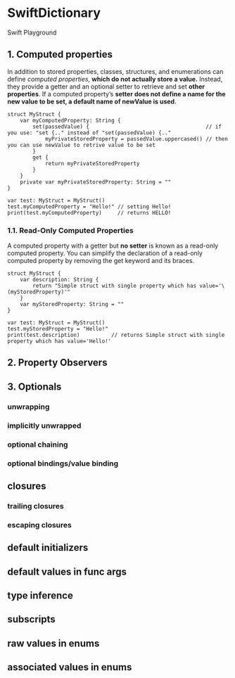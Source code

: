 # SwiftDictionary
Swift Playground

## 1. Computed properties
In addition to stored properties, classes, structures, and enumerations can define _computed properties_, **which do not actually store a value.** Instead, they provide a getter and an optional setter to retrieve and set **other properties**.
If a computed property’s **setter does not define a name for the new value to be set, a default name of newValue is used**.
```
struct MyStruct {
    var myComputedProperty: String {
        set(passedValue) {                                     // if you use: "set {.." instead of "set(passedValue) {.."
            myPrivateStoredProperty = passedValue.uppercased() // then you can use newValue to retrive value to be set
        }
        get {
            return myPrivateStoredProperty
        }
    }
    private var myPrivateStoredProperty: String = ""
}

var test: MyStruct = MyStruct()
test.myComputedProperty = "Hello!" // setting Hello!
print(test.myComputedProperty)     // returns HELLO!
```

### 1.1. Read-Only Computed Properties
A computed property with a getter but **no setter** is known as a read-only computed property. You can simplify the declaration of a read-only computed property by removing the get keyword and its braces.
```
struct MyStruct {
    var description: String {
        return "Simple struct with single property which has value='\(myStoredProperty)'"
    }
    var myStoredProperty: String = ""
}

var test: MyStruct = MyStruct()
test.myStoredProperty = "Hello!"
print(test.description)          // returns Simple struct with single property which has value='Hello!'
```

## 2. Property Observers


## 3. Optionals

### unwrapping 

### implicitly unwrapped

### optional chaining

### optional bindings/value binding

## closures

### trailing closures

### escaping closures

## default initializers 



## default values in func args

## type inference

## subscripts

## raw values in enums

## associated values in enums
